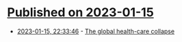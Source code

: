 # [Published on 2023-01-15](index.md)

* [2023-01-15, 22:33:46](https://news.ycombinator.com/item?id=34394350) - [The global health-care collapse](https://www.economist.com/finance-and-economics/2023/01/15/the-global-health-care-collapse)
